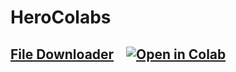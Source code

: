 # HeroColabs
## [File Downloader](Colab%20RDP/Colab%20RDP.ipynb) &nbsp;&nbsp; [![Open in Colab][Colab Badge]][RDP Notebook] 

[Colab Badge]:          https://colab.research.google.com/assets/colab-badge.svg
[RDP Notebook]:         https://colab.research.google.com/github/HeroBenHero/HeroColabs/blob/main/File_Downloader.ipynb
